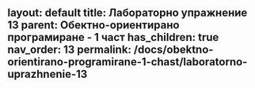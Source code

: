 layout: default
title: Лабораторно упражнение 13
parent: Обектно-ориентирано програмиране - 1 част
has_children: true
nav_order: 13
permalink: /docs/obektno-orientirano-programirane-1-chast/laboratorno-uprazhnenie-13
---

